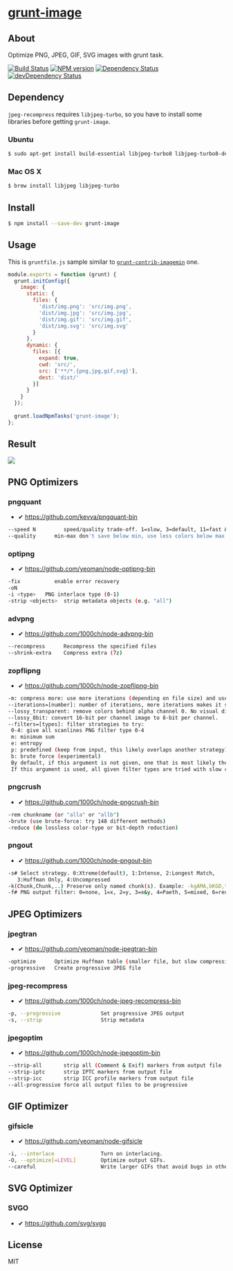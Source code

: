 # [grunt-image](https://npmjs.org/package/grunt-image)

## About

Optimize PNG, JPEG, GIF, SVG images with grunt task.

[![Build Status](https://travis-ci.org/1000ch/grunt-image.svg?branch=master)](https://travis-ci.org/1000ch/grunt-image)
[![NPM version](https://badge.fury.io/js/grunt-image.svg)](http://badge.fury.io/js/grunt-image)
[![Dependency Status](https://david-dm.org/1000ch/grunt-image.svg)](https://david-dm.org/1000ch/grunt-image)
[![devDependency Status](https://david-dm.org/1000ch/grunt-image/dev-status.svg)](https://david-dm.org/1000ch/grunt-image#info=devDependencies)

## Dependency

`jpeg-recompress` requires `libjpeg-turbo`, so you have to install some libraries before getting `grunt-image`.

### Ubuntu

```sh
$ sudo apt-get install build-essential libjpeg-turbo8 libjpeg-turbo8-dev
```

### Mac OS X

```sh
$ brew install libjpeg libjpeg-turbo
```

## Install

```sh
$ npm install --save-dev grunt-image
```

## Usage

This is `gruntfile.js` sample similar to [`grunt-contrib-imagemin`](https://github.com/gruntjs/grunt-contrib-imagemin) one. 

```js
module.exports = function (grunt) {
  grunt.initConfig({
    image: {
      static: {
        files: { 
          'dist/img.png': 'src/img.png',
          'dist/img.jpg': 'src/img.jpg',
          'dist/img.gif': 'src/img.gif',
          'dist/img.svg': 'src/img.svg'
        }
      },
      dynamic: {
        files: [{
          expand: true,
          cwd: 'src/', 
          src: ['**/*.{png,jpg,gif,svg}'],
          dest: 'dist/'
        }]
      }
    }
  });
    
  grunt.loadNpmTasks('grunt-image');
};
```

## Result

![](https://raw.github.com/1000ch/grunt-image/master/screenshot/terminal.png)

## PNG Optimizers

### pngquant

- ✔ https://github.com/kevva/pngquant-bin

```sh
--speed N         speed/quality trade-off. 1=slow, 3=default, 11=fast & rough
--quality      min-max don't save below min, use less colors below max (0-100)
```

### optipng

- ✔ https://github.com/yeoman/node-optipng-bin

```sh
-fix           enable error recovery
-oN
-i <type>   PNG interlace type (0-1)
-strip <objects>  strip metadata objects (e.g. "all")
```

### advpng

- ✔ https://github.com/1000ch/node-advpng-bin

```sh
--recompress      Recompress the specified files
--shrink-extra    Compress extra (7z)
```

### zopflipng

- ✔ https://github.com/1000ch/node-zopflipng-bin

```sh
-m: compress more: use more iterations (depending on file size) and use block split strategy 3
--iterations=[number]: number of iterations, more iterations makes it slower but provides slightly better compression. Default: 15 for small files, 5 for large files.
--lossy_transparent: remove colors behind alpha channel 0. No visual difference, removes hidden information.
--lossy_8bit: convert 16-bit per channel image to 8-bit per channel.
--filters=[types]: filter strategies to try:
 0-4: give all scanlines PNG filter type 0-4
 m: minimum sum
 e: entropy
 p: predefined (keep from input, this likely overlaps another strategy)
 b: brute force (experimental)
 By default, if this argument is not given, one that is most likely the best for this image is chosen by trying faster compression with each type.
 If this argument is used, all given filter types are tried with slow compression and the best result retained. A good set of filters to try is --filters=0me.
```

### pngcrush

- ✔ https://github.com/1000ch/node-pngcrush-bin

```sh
-rem chunkname (or "alla" or "allb")
-brute (use brute-force: try 148 different methods)
-reduce (do lossless color-type or bit-depth reduction)
```

### pngout

- ✔ https://github.com/1000ch/node-pngout-bin

```sh
-s# Select strategy. 0:Xtreme(default), 1:Intense, 2:Longest Match,
   3:Huffman Only, 4:Uncompressed
-k(Chunk,Chunk,..) Preserve only named chunk(s). Example: -kgAMA,bKGD,tEXt
-f# PNG output filter: 0=none, 1=x, 2=y, 3=x&y, 4=Paeth, 5=mixed, 6=reuse
```

## JPEG Optimizers

### jpegtran

- ✔ https://github.com/yeoman/node-jpegtran-bin

```sh
-optimize      Optimize Huffman table (smaller file, but slow compression)
-progressive   Create progressive JPEG file
```

### jpeg-recompress

- ✔ https://github.com/1000ch/node-jpeg-recompress-bin

```sh
-p, --progressive             Set progressive JPEG output
-s, --strip                   Strip metadata
```

### jpegoptim

- ✔ https://github.com/1000ch/node-jpegoptim-bin 

```sh
--strip-all       strip all (Comment & Exif) markers from output file
--strip-iptc      strip IPTC markers from output file
--strip-icc       strip ICC profile markers from output file
--all-progressive force all output files to be progressive
```

## GIF Optimizer

### gifsicle

- ✔ https://github.com/yeoman/node-gifsicle

```sh
-i, --interlace               Turn on interlacing.
-O, --optimize[=LEVEL]        Optimize output GIFs.
--careful                     Write larger GIFs that avoid bugs in other programs.
```

## SVG Optimizer

### SVGO

- ✔ https://github.com/svg/svgo

## License

MIT
